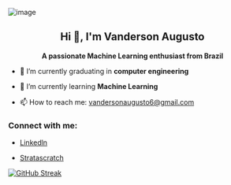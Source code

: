 ![image](https://github.com/vandharlok/Vanderson-MLE/assets/104177726/ef5623c5-e66a-40b6-bcc3-f00cc561679c)

<h2 align=center> Hi 👋, I'm Vanderson Augusto </h2>
<p align= center> <strong>A passionate Machine Learning enthusiast from Brazil </strong></p> 

- 🔭 I’m currently graduating in <strong> computer engineering </strong>

- 🌱 I’m currently learning <strong>Machine Learning</strong>

- 📫 How to reach me: vandersonaugusto6@gmail.com

<h3><strong>Connect with me:</strong> </h3>

- <a href="www.linkedin.com/in/vanderson-augusto-999280283">Linkedln
</a>

- <a href="https://platform.stratascratch.com/user/vandharlok">Stratascratch
</a>

<a href="https://git.io/streak-stats"><img src="https://streak-stats.demolab.com?user=vandharlok&theme=dark&hide_border=true" alt="GitHub Streak" /></a>
<br>
